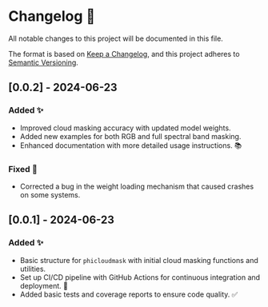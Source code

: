 # **Changelog** 📜

All notable changes to this project will be documented in this file.

The format is based on [Keep a Changelog](https://keepachangelog.com/en/1.0.0/), and this project adheres to [Semantic Versioning](https://semver.org/spec/v2.0.0.html).

## **[0.0.2] - 2024-06-23**
### **Added** ✨
- Improved cloud masking accuracy with updated model weights.
- Added new examples for both RGB and full spectral band masking.
- Enhanced documentation with more detailed usage instructions. 📚

### **Fixed** 🐛
- Corrected a bug in the weight loading mechanism that caused crashes on some systems.

## **[0.0.1] - 2024-06-23**
### **Added** ✨
- Basic structure for `phicloudmask` with initial cloud masking functions and utilities.
- Set up CI/CD pipeline with GitHub Actions for continuous integration and deployment. 🚀
- Added basic tests and coverage reports to ensure code quality. ✅

